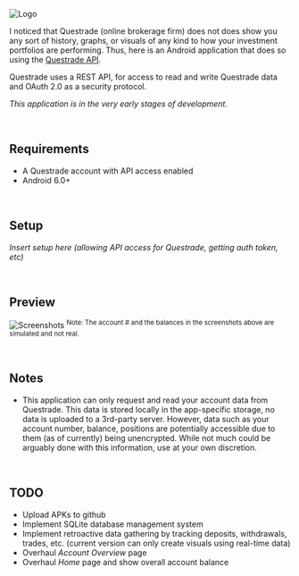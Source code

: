 ![Logo](https://i.imgur.com/95Rji4r.png)

I noticed that Questrade (online brokerage firm) does not does show you any sort of history, graphs, or visuals of any kind to how your investment portfolios are performing. Thus, here is an Android application that does so using the [Questrade API](https://www.questrade.com/api).

Questrade uses a REST API, for access to read and write Questrade data and OAuth 2.0 as a security protocol.  

*This application is in the very early stages of development.*

<br/>

## Requirements
* A Questrade account with API access enabled
* Android 6.0+

<br/>

## Setup

*Insert setup here (allowing API access for Questrade, getting auth token, etc)*

<br/>

## Preview

![Screenshots](https://i.imgur.com/3ZhewHo.png) <sup>Note: The account # and the balances in the screenshots above are simulated and not real.<sup>

<br/>

## Notes
* This application can only request and read your account data from Questrade. This data is stored locally in the app-specific storage, no data is uploaded to a 3rd-party server. However, data such as your account number, balance, positions are potentially accessible due to them (as of currently) being unencrypted. While not much could be arguably done with this information, use at your own discretion.

<br/>

## TODO
* Upload APKs to github
* Implement SQLite database management system
* Implement retroactive data gathering by tracking deposits, withdrawals, trades, etc. (current version can only create visuals using real-time data)
* Overhaul *Account Overview* page
* Overhaul *Home* page and show overall account balance
